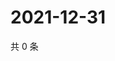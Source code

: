 # 2021-12-31

共 0 条

<!-- BEGIN WEIBO -->
<!-- 最后更新时间 Fri Dec 31 2021 03:00:39 GMT+0800 (China Standard Time) -->

<!-- END WEIBO -->
